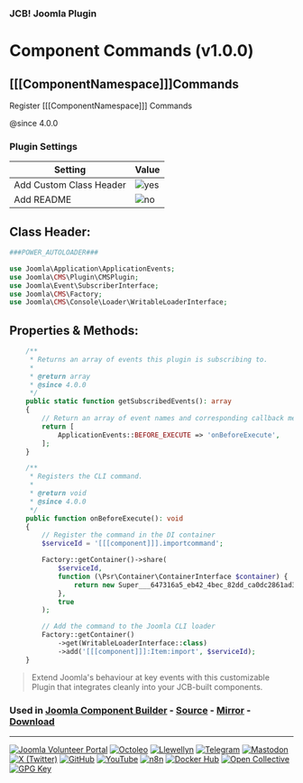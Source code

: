 ### JCB! Joomla Plugin
# Component Commands (v1.0.0)
## [[[ComponentNamespace]]]Commands

Register [[[ComponentNamespace]]] Commands

@since 4.0.0

### Plugin Settings
| Setting                 | Value         |
|-------------------------|---------------|
| Add Custom Class Header | ![yes](https://img.shields.io/badge/yes-success?style=flat-square) |
| Add README              | ![no](https://img.shields.io/badge/no-blue?style=flat-square)  |

## Class Header:
```php
###POWER_AUTOLOADER###

use Joomla\Application\ApplicationEvents;
use Joomla\CMS\Plugin\CMSPlugin;
use Joomla\Event\SubscriberInterface;
use Joomla\CMS\Factory;
use Joomla\CMS\Console\Loader\WritableLoaderInterface;
```

## Properties & Methods:
```php
	/**
	 * Returns an array of events this plugin is subscribing to.
	 *
	 * @return array
	 * @since 4.0.0
	 */
	public static function getSubscribedEvents(): array
	{
		// Return an array of event names and corresponding callback methods
		return [
			ApplicationEvents::BEFORE_EXECUTE => 'onBeforeExecute',
		];
	}

	/**
	 * Registers the CLI command.
	 *
	 * @return void
	 * @since 4.0.0
	 */
	public function onBeforeExecute(): void
	{
		// Register the command in the DI container
		$serviceId = '[[[component]]].importcommand';

		Factory::getContainer()->share(
			$serviceId,
			function (\Psr\Container\ContainerInterface $container) {
				return new Super___647316a5_eb42_4bec_82dd_ca0dc2861ad3___Power();
			},
			true
		);

		// Add the command to the Joomla CLI loader
		Factory::getContainer()
			->get(WritableLoaderInterface::class)
			->add('[[[component]]]:Item:import', $serviceId);
	}
```

> Extend Joomla's behaviour at key events with this customizable Plugin that integrates cleanly into your JCB-built components.

### Used in [Joomla Component Builder](https://www.joomlacomponentbuilder.com) - [Source](https://git.vdm.dev/joomla/Component-Builder) - [Mirror](https://github.com/vdm-io/Joomla-Component-Builder) - [Download](https://git.vdm.dev/joomla/pkg-component-builder/releases)

---
[![Joomla Volunteer Portal](https://img.shields.io/badge/-Joomla-gold?logo=joomla)](https://volunteers.joomla.org/joomlers/1396-llewellyn-van-der-merwe "Join Llewellyn on the Joomla Volunteer Portal: Shaping the Future Together!") [![Octoleo](https://img.shields.io/badge/-Octoleo-black?logo=linux)](https://git.vdm.dev/octoleo "--quiet") [![Llewellyn](https://img.shields.io/badge/-Llewellyn-ffffff?logo=gitea)](https://git.vdm.dev/Llewellyn "Collaborate and Innovate with Llewellyn on Git: Building a Better Code Future!") [![Telegram](https://img.shields.io/badge/-Telegram-blue?logo=telegram)](https://t.me/Joomla_component_builder "Join Llewellyn and the Community on Telegram: Building Joomla Components Together!") [![Mastodon](https://img.shields.io/badge/-Mastodon-9e9eec?logo=mastodon)](https://joomla.social/@llewellyn "Connect and Engage with Llewellyn on Joomla Social: Empowering Communities, One Post at a Time!") [![X (Twitter)](https://img.shields.io/badge/-X-black?logo=x)](https://x.com/llewellynvdm "Join the Conversation with Llewellyn on X: Where Ideas Take Flight!") [![GitHub](https://img.shields.io/badge/-GitHub-181717?logo=github)](https://github.com/Llewellynvdm "Build, Innovate, and Thrive with Llewellyn on GitHub: Turning Ideas into Impact!") [![YouTube](https://img.shields.io/badge/-YouTube-ff0000?logo=youtube)](https://www.youtube.com/@OctoYou "Explore, Learn, and Create with Llewellyn on YouTube: Your Gateway to Inspiration!") [![n8n](https://img.shields.io/badge/-n8n-black?logo=n8n)](https://n8n.io/creators/octoleo "Effortless Automation and Impactful Workflows with Llewellyn on n8n!") [![Docker Hub](https://img.shields.io/badge/-Docker-grey?logo=docker)](https://hub.docker.com/u/llewellyn "Llewellyn on Docker: Containerize Your Creativity!") [![Open Collective](https://img.shields.io/badge/-Donate-green?logo=opencollective)](https://opencollective.com/joomla-component-builder "Donate towards JCB: Help Llewellyn financially so he can continue developing this great tool!") [![GPG Key](https://img.shields.io/badge/-GPG-blue?logo=gnupg)](https://git.vdm.dev/Llewellyn/gpg "Unlock Trust and Security with Llewellyn's GPG Key: Your Gateway to Verified Connections!")